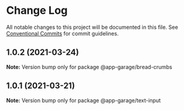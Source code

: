 # Change Log

All notable changes to this project will be documented in this file.
See [Conventional Commits](https://conventionalcommits.org) for commit guidelines.

## 1.0.2 (2021-03-24)

**Note:** Version bump only for package @app-garage/bread-crumbs





## 1.0.1 (2021-03-21)

**Note:** Version bump only for package @app-garage/text-input
